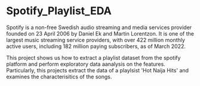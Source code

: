 # Spotify_Playlist_EDA
Spotify is a non-free Swedish audio streaming and media services provider founded on 23 April 2006 by Daniel Ek and Martin Lorentzon. It is one of the largest music streaming service providers, with over 422 million monthly active users, including 182 million paying subscribers, as of March 2022. 

This project shows us how to extract a playlist dataset from the spotify platform and perform exploratory data aanalysis on the features. Particularly, this projects extract the data of a playlsist 'Hot Naija Hits' and examines the characterisitics of the songs.
